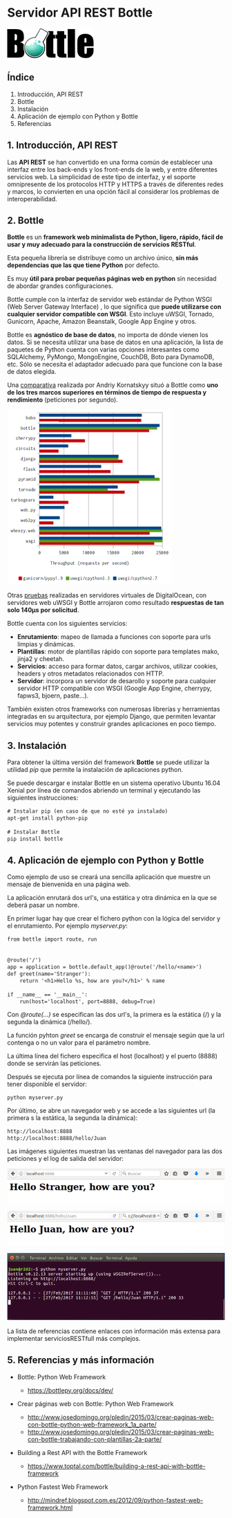 # Servidor API REST Bottle

![Bottle](images/logo_bottle.png)

## Índice
1. Introducción, API REST
2. Bottle
3. Instalación
4. Aplicación de ejemplo con Python y Bottle
5. Referencias

## 1. Introducción, API REST

Las **API REST** se han convertido en una forma común de establecer una interfaz entre los back-ends y los front-ends de la web, y entre diferentes servicios web. La simplicidad de este tipo de interfaz, y el soporte omnipresente de los protocolos HTTP y HTTPS a través de diferentes redes y marcos, lo convierten en una opción fácil al considerar los problemas de interoperabilidad.

## 2. Bottle

**Bottle** es un **framework web minimalista de Python, ligero, rápido, fácil de usar y muy adecuado para la construcción de servicios RESTful**.

Esta pequeña librería se distribuye como un archivo único, **sin más dependencias que las que tiene Python** por defecto.

Es muy **útil para probar pequeñas páginas web en python** sin necesidad de abordar grandes configuraciones.

Bottle cumple con la interfaz de servidor web estándar de Python WSGI (Web Server Gateway Interface) , lo que significa que **puede utilizarse con cualquier servidor compatible con WSGI**. Esto incluye uWSGI, Tornado, Gunicorn, Apache, Amazon Beanstalk, Google App Engine y otros.

Bottle es **agnóstico de base de datos**, no importa de dónde vienen los datos. Si se necesita utilizar una base de datos en una aplicación, la lista de paquetes de Python cuenta con varias opciones interesantes como SQLAlchemy, PyMongo, MongoEngine, CouchDB, Boto para DynamoDB, etc. Sólo se necesita el adaptador adecuado para que funcione con la base de datos elegida.

Una [comparativa](http://mindref.blogspot.com.es/2012/09/python-fastest-web-framework.html) realizada por Andriy Kornatskyy situó a Bottle como **uno de los tres marcos superiores en términos de tiempo de respuesta y rendimiento** (peticiones por segundo).

![Comparativa frameworks API REST](images/api_rest_comparative.png)

Otras [pruebas](https://www.toptal.com/bottle/building-a-rest-api-with-bottle-framework) realizadas en servidores virtuales de DigitalOcean, con servidores web uWSGI y Bottle arrojaron como resultado **respuestas de tan solo 140μs por solicitud**.

Bottle cuenta con los siguientes servicios:
- **Enrutamiento**: mapeo de llamada a funciones con soporte para urls limpias y dinámicas.
- **Plantillas**: motor de plantillas rápido con soporte para templates mako, jinja2 y cheetah.
- **Servicios**: acceso para formar datos, cargar archivos, utilizar cookies, headers y otros metadatos relacionados con HTTP.
- **Servidor**: incorpora un servidor de desarollo y soporte para cualquier servidor HTTP compatible con WSGI (Google App Engine, cherrypy, fapws3, bjoern, paste...).

También existen otros frameworks con numerosas librerías y herramientas integradas en su arquitectura, por ejemplo Django, que permiten levantar servicios muy potentes y construir grandes aplicaciones en poco tiempo.

## 3. Instalación

Para obtener la última versión del framework **Bottle** se puede utilizar la utilidad _pip_ que permite la instalación de aplicaciones python. 

Se puede descargar e instalar Bottle en un sistema operativo Ubuntu 16.04 Xenial por línea de comandos abriendo un terminal y ejecutando las siguientes instrucciones:

```
# Instalar pip (en caso de que no esté ya instalado)
apt-get install python-pip

# Instalar Bottle
pip install bottle
```

## 4. Aplicación de ejemplo con Python y Bottle

Como ejemplo de uso se creará una sencilla aplicación que muestre un mensaje de bienvenida en una página web.

La aplicación enrutará dos url's, una estática y otra dinámica en la que se deberá pasar un nombre.

En primer lugar hay que crear el fichero python con la lógica del servidor y el enrutamiento. Por ejemplo _myserver.py_:

```
from bottle import route, run


@route('/')
app = application = bottle.default_app()@route('/hello/<name>')
def greet(name='Stranger'):
    return '<h1>Hello %s, how are you?</h1>' % name

if __name__ == '__main__':
    run(host='localhost', port=8888, debug=True)
```

Con _@route(...)_ se especifican las dos url's, la primera es la estática (/) y la segunda la dinámica (/hello/<name>).

La función pyhton _greet_ se encarga de construir el mensaje según que la url contenga o no un valor para el parámetro nombre.

La última línea del fichero especifica el host (localhost) y el puerto (8888) donde se servirán las peticiones.

Después se ejecuta por línea de comandos la siguiente instrucción para tener disponible el servidor:
```
python myserver.py
```

Por último, se abre un navegador web y se accede a las siguientes url (la primera s la estática, la segunda la dinámica):
```
http://localhost:8888
http://localhost:8888/hello/Juan
```

Las imágenes siguientes muestran las ventanas del navegador para las dos peticiones y el log de salida del servidor:

![Bottle app web](images/bottle_appweb_1.png)

![Bottle app web](images/bottle_appweb_2.png)

![Bottle servidor](images/bottle_appsrv.png)

La lista de referencias contiene enlaces con información más extensa para implementar serviciosRESTfull más complejos.

## 5. Referencias y más información

- Bottle: Python Web Framework
    - https://bottlepy.org/docs/dev/

- Crear páginas web con Bottle: Python Web Framework
    - http://www.josedomingo.org/pledin/2015/03/crear-paginas-web-con-bottle-python-web-framework_1a_parte/
    - http://www.josedomingo.org/pledin/2015/03/crear-paginas-web-con-bottle-trabajando-con-plantillas-2a-parte/

- Building a Rest API with the Bottle Framework
    - https://www.toptal.com/bottle/building-a-rest-api-with-bottle-framework

- Python Fastest Web Framework 
    - http://mindref.blogspot.com.es/2012/09/python-fastest-web-framework.html

